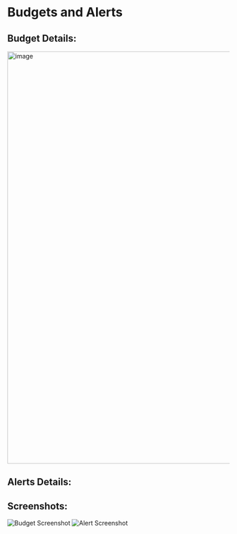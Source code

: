 # Budgets and Alerts

## Budget Details:
<img width="935" alt="image" src="https://github.com/user-attachments/assets/8842e0ce-725a-42cd-9651-8003a2807743" />


## Alerts Details:


## Screenshots:
![Budget Screenshot](link_to_screenshot.png)
![Alert Screenshot](link_to_screenshot.png)

